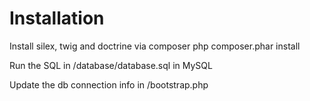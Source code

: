 Installation
====================

Install silex, twig and doctrine via composer
    php composer.phar install

Run the SQL in /database/database.sql in MySQL

Update the db connection info in /bootstrap.php